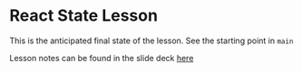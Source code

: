 # React State Lesson

This is the anticipated final state of the lesson. See the starting point in `main`

Lesson notes can be found in the slide deck [here](https://docs.google.com/presentation/d/1UCUM2wKAM-SpPe-vJwbfmMCroGpR5qVxBAGCCtIckqM/)
